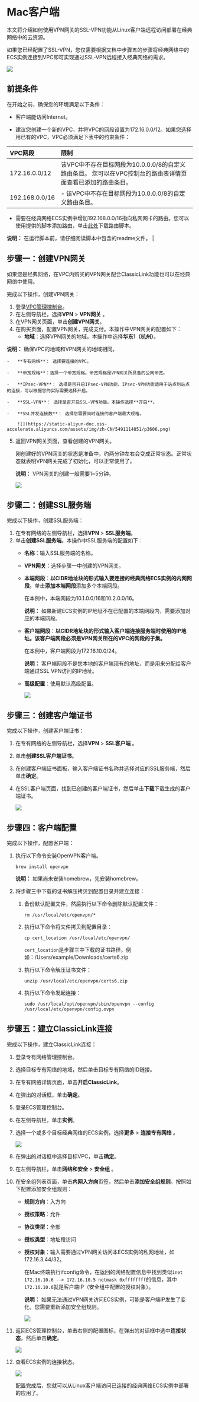 # Mac客户端

本文将介绍如何使用VPN网关的SSL-VPN功能从Linux客户端远程访问部署在经典网络中的云资源。

如果您已经配置了SSL-VPN，您仅需要根据文档中步骤五的步骤将经典网络中的ECS实例连接到VPC即可实现通过SSL-VPN远程接入经典网络的需求。

![](https://static-aliyun-doc.oss-accelerate.aliyuncs.com/assets/img/zh-CN/5491114851/p3605.png)

## 前提条件

在开始之前，确保您的环境满足以下条件：

-   客户端能访问Internet。

-   建议您创建一个新的VPC，并将VPC的网段设置为172.16.0.0/12。如果您选择用已有的VPC，VPC必须满足下表中的约束条件：

|VPC网段|限制|
|:----|:-|
|172.16.0.0/12|该VPC中不存在目标网段为10.0.0.0/8的自定义路由条目。 您可以在VPC控制台的路由表详情页面查看已添加的路由条目。 |
|192.168.0.0/16|-   该VPC中不存在目标网段为10.0.0.0/8的自定义路由条目。

-   需要在经典网络ECS实例中增加192.168.0.0/16指向私网网卡的路由。您可以使用提供的脚本添加路由，单击[此处](http://docs-aliyun.cn-hangzhou.oss.aliyun-inc.com/assets/attach/58095/cn_zh/1502878832385/route192.zip)下载路由脚本。

**说明：** 在运行脚本前，请仔细阅读脚本中包含的readme文件。 |


## 步骤一：创建VPN网关

如果您是经典网络，在VPC内购买的VPN网关配合ClassicLink功能也可以在经典网络中使用。

完成以下操作，创建VPN网关：

1.  登录[VPC管理控制台](https://vpcnext.console.aliyun.com)。
2.  在左侧导航栏，选择**VPN** \> **VPN网关** 。
3.  在VPN网关页面，单击**创建VPN网关**。
4.  在购买页面，配置VPN网关，完成支付。本操作中VPN网关的配置如下：
    -   **地域**：选择VPN网关的地域。本操作中选择**华东1（杭州）**。

**说明：** 确保VPC的地域和VPN网关的地域相同。

    -   **专有网络**： 选择要连接的VPC。

    -   **带宽规格**：选择一个带宽规格。带宽规格是VPN网关所具备的公网带宽。

    -   **IPsec-VPN**： 选择是否开启IPsec-VPN功能，IPsec-VPN功能适用于站点到站点的连接，可以根据您的实际需要选择开启。

    -   **SSL-VPN**： 选择是否开启SSL-VPN功能。本操作选择**开启**。

    -   **SSL并发连接数**： 选择您需要同时连接的客户端最大规格。

        ![](https://static-aliyun-doc.oss-accelerate.aliyuncs.com/assets/img/zh-CN/5491114851/p3606.png)

5.  返回VPN网关页面，查看创建的VPN网关。

    刚创建好的VPN网关的状态是准备中，约两分钟左右会变成正常状态。正常状态就表明VPN网关完成了初始化，可以正常使用了。

    **说明：** VPN网关的创建一般需要1~5分钟。

    ![](https://static-aliyun-doc.oss-accelerate.aliyuncs.com/assets/img/zh-CN/5491114851/p3607.png)


## 步骤二：创建SSL服务端

完成以下操作，创建SSL服务端：

1.  在专有网络的左侧导航栏，选择**VPN** \> **SSL服务端**。
2.  单击**创建SSL服务端**。本操作中SSL服务端的配置如下：
    -   **名称**：输入SSL服务端的名称。

    -   **VPN网关**：选择步骤一中创建的VPN网关。

    -   **本端网段**：**以CIDR地址块的形式输入要连接的经典网络ECS实例的内网网段**。单击**添加本端网段**添加多个本端网段。

        在本例中，本端网段为10.1.0.0/16和10.2.0.0/16。

        **说明：** 如果新建ECS实例的IP地址不在已配置的本端网段内，需要添加对应的本端网段。

    -   **客户端网段**：**以CIDR地址块的形式输入客户端连接服务端时使用的IP地址。该客户端网段必须是VPN网关所在的VPC的网段的子集。**

        在本例中，客户端网段为172.16.10.0/24。

        **说明：** 客户端网段不是您本地的客户端现有的地址，而是用来分配给客户端通过SSL VPN访问的IP地址。

    -   **高级配置**：使用默认高级配置。

        ![](https://static-aliyun-doc.oss-accelerate.aliyuncs.com/assets/img/zh-CN/6491114851/p3608.png)


## 步骤三：创建客户端证书

完成以下操作，创建客户端证书：

1.  在专有网络的左侧导航栏，选择**VPN** \> **SSL客户端** 。
2.  单击**创建SSL客户端证书**。
3.  在创建客户端证书面板，输入客户端证书名称并选择对应的SSL服务端，然后单击**确定**。
4.  在SSL客户端页面，找到已创建的客户端证书，然后单击**下载**下载生成的客户端证书。

    ![](https://static-aliyun-doc.oss-accelerate.aliyuncs.com/assets/img/zh-CN/6491114851/p3609.png)


## 步骤四：客户端配置

完成以下操作，配置客户端：

1.  执行以下命令安装OpenVPN客户端。

    ```
    brew install openvpn
    ```

    **说明：** 如果尚未安装homebrew，先安装homebrew。

2.  将步骤三中下载的证书解压拷贝到配置目录并建立连接：
    1.  备份默认配置文件，然后执行以下命令删除默认配置文件：

        ```
        rm /usr/local/etc/openvpn/*
        ```

    2.  执行以下命令将文件拷贝到配置目录：

        ```
        cp cert_location /usr/local/etc/openvpn/
        ```

        `cert_location`是步骤三中下载的证书路径，例如：/Users/example/Downloads/certs6.zip

    3.  执行以下命令解压证书文件：

        ```
        unzip /usr/local/etc/openvpn/certs6.zip
        ```

    4.  执行以下命令发起连接：

        ```
        sudo /usr/local/opt/openvpn/sbin/openvpn --config /usr/local/etc/openvpn/config.ovpn
        ```


## 步骤五：建立ClassicLink连接

完成以下操作，建立ClassicLink连接：

1.  登录专有网络管理控制台。
2.  选择目标专有网络的地域，然后单击目标专有网络的ID链接。
3.  在专有网络详情页面，单击**开启ClassicLink**。
4.  在弹出的对话框，单击**确定**。
5.  登录ECS管理控制台。
6.  在左侧导航栏，单击**实例**。
7.  选择一个或多个目标经典网络的ECS实例，选择**更多** \> **连接专有网络** 。

    ![](https://static-aliyun-doc.oss-accelerate.aliyuncs.com/assets/img/zh-CN/6491114851/p3610.png)

8.  在弹出的对话框中选择目标VPC，单击**确定**。
9.  在左侧导航栏，单击**网络和安全** \> **安全组** 。
10. 在安全组列表页面，单击**内网入方向**页签，然后单击**添加安全组规则**。按照如下配置添加安全组规则：
    -   **规则方向**：入方向

    -   **授权策略**：允许

    -   **协议类型**：全部

    -   **授权类型**：地址段访问

    -   **授权对象**：输入需要通过VPN网关访问本ECS实例的私网地址，如172.16.3.44/32。

        在Mac终端执行ifconfig命令，在返回的网络配置信息中找到类似`inet 172.16.10.6 --> 172.16.10.5 netmask 0xffffffff`的信息，其中`172.16.10.6`就是客户端IP（安全组中配置的授权对象）。

        **说明：** 如果无法通过VPN网关访问ECS实例，可能是客户端IP发生了变化，您需要重新添加安全组规则。

        ![](https://static-aliyun-doc.oss-accelerate.aliyuncs.com/assets/img/zh-CN/6491114851/p3614.png)

11. 返回ECS管理控制台，单击右侧的配置图标，在弹出的对话框中选中**连接状态**，然后单击**确定**。

    ![](https://static-aliyun-doc.oss-accelerate.aliyuncs.com/assets/img/zh-CN/6491114851/p3611.png)

12. 查看ECS实例的连接状态。

    ![](https://static-aliyun-doc.oss-accelerate.aliyuncs.com/assets/img/zh-CN/6491114851/p3612.png)

    配置完成后，您就可以从Linux客户端访问已连接的经典网络ECS实例中部署的应用了。


